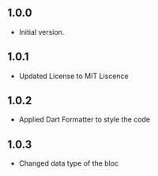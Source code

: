 ## 1.0.0

- Initial version.

## 1.0.1

- Updated License to MIT Liscence

## 1.0.2

- Applied Dart Formatter to style the code

## 1.0.3

- Changed data type of the bloc 
